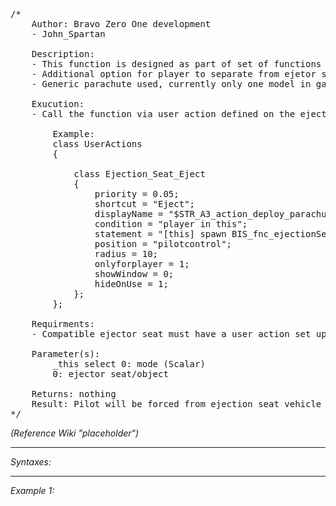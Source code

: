 <pre>/*
	Author: Bravo Zero One development
	- John_Spartan

	Description:
	- This function is designed as part of set of functions to implement semi-authenthic ejection system on fixed wing aircrfat that have such functionality enabled/configured.
	- Additional option for player to separate from ejetor seat via user action. default ejection function will ato deploy parachute at 350 m altitude. This is a manual override.
	- Generic parachute used, currently only one model in game so no need to parametarize.

	Exucution:
	- Call the function via user action defined on the ejector seat vehicle.

		Example:
		class UserActions
	    {

			class Ejection_Seat_Eject
			{
				priority = 0.05;
				shortcut = "Eject";
				displayName = "$STR_A3_action_deploy_parachute";
				condition = "player in this";
				statement = "[this] spawn BIS_fnc_ejectionSeatRelease";
				position = "pilotcontrol";
				radius = 10;
				onlyforplayer = 1;
				showWindow = 0;
				hideOnUse = 1;
			};
		};

	Requirments:
	- Compatible ejector seat must have a user action set up to triger this fnc.

	Parameter(s):
		_this select 0: mode (Scalar)
		0: ejector seat/object

	Returns: nothing
	Result: Pilot will be forced from ejection seat vehicle to parachute. Semi-authenthic behaviour.
*/</pre>

*(Reference Wiki "placeholder")*


---
*Syntaxes:*

<!-- [] call `BIS_fnc_ejectionSeatRelease` -->

---
*Example 1:*

<!-- 
```sqf
[] call BIS_fnc_ejectionSeatRelease;
``` -->